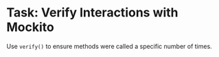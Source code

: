 # Task: Verify Interactions with Mockito

Use `verify()` to ensure methods were called a specific number of times.
